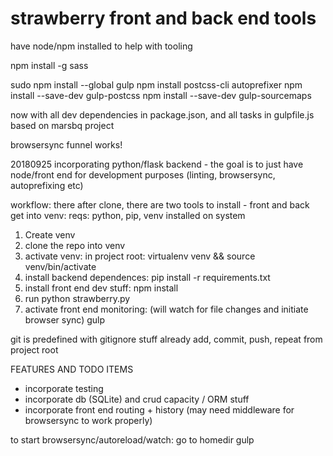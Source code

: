 # strawberry front and back end tools

have node/npm installed to help with tooling


npm install -g sass

sudo npm install --global gulp
npm install postcss-cli autoprefixer
npm install --save-dev gulp-postcss
npm install --save-dev gulp-sourcemaps

now with all dev dependencies in package.json, and all tasks in gulpfile.js based on marsbq project

browsersync funnel works!

20180925 incorporating python/flask backend - the goal is to just have node/front end for development purposes (linting, browsersync, autoprefixing etc)

workflow:
there after clone, there are two tools to install - front and back
get into venv:
reqs: python, pip, venv installed on system

1. Create venv
2. clone the repo into venv
3. activate venv: in project root: virtualenv venv && source venv/bin/activate
3. install backend dependences: pip install -r requirements.txt
4. install front end dev stuff: npm install
5. run python strawberry.py
6. activate front end monitoring: (will watch for file changes and initiate browser sync) gulp

git is predefined with gitignore stuff already
add, commit, push, repeat from project root
 
FEATURES AND TODO ITEMS
- incorporate testing
- incorporate db (SQLite) and crud capacity / ORM stuff
- incorporate front end routing + history (may need middleware for browsersync to work properly)

to start browsersync/autoreload/watch:
go to homedir
gulp


